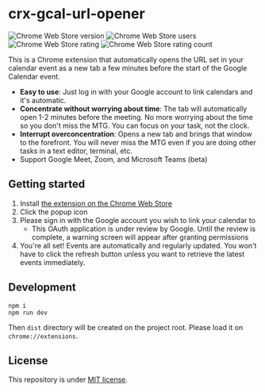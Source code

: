 # crx-gcal-url-opener

![Chrome Web Store version](https://img.shields.io/chrome-web-store/v/pjginhohpenlemfdcjbahjbhnpinfnlm)
![Chrome Web Store users](https://img.shields.io/chrome-web-store/users/pjginhohpenlemfdcjbahjbhnpinfnlm)
![Chrome Web Store rating](https://img.shields.io/chrome-web-store/rating/pjginhohpenlemfdcjbahjbhnpinfnlm)
![Chrome Web Store rating count](https://img.shields.io/chrome-web-store/rating-count/pjginhohpenlemfdcjbahjbhnpinfnlm)

This is a Chrome extension that automatically opens the URL set in your calendar event as a new tab a few minutes before the start of the Google Calendar event.

- **Easy to use**: Just log in with your Google account to link calendars and it's automatic.
- **Concentrate without worrying about time**: The tab will automatically open 1-2 minutes before the meeting. No more worrying about the time so you don't miss the MTG. You can focus on your task, not the clock.
- **Interrupt overconcentration**: Opens a new tab and brings that window to the forefront. You will never miss the MTG even if you are doing other tasks in a text editor, terminal, etc.
- Support Google Meet, Zoom, and Microsoft Teams (beta)

## Getting started

1. Install [the extension on the Chrome Web Store](https://chrome.google.com/webstore/detail/crx-gcal-url-opener/pjginhohpenlemfdcjbahjbhnpinfnlm?hl=ja)
2. Click the popup icon
3. Please sign in with the Google account you wish to link your calendar to
   - This OAuth application is under review by Google. Until the review is complete, a warning screen will appear after granting permissions
4. You're all set! Events are automatically and regularly updated. You won't have to click the refresh button unless you want to retrieve the latest events immediately.

## Development

```
npm i
npm run dev
```

Then `dist` directory will be created on the project root. Please load it on `chrome://extensions`.

## License

This repository is under [MIT license](https://opensource.org/licenses/MIT).
